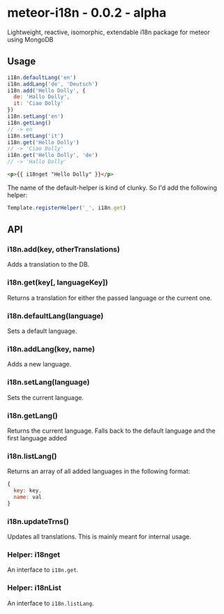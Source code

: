 # meteor-i18n - 0.0.2 - alpha
Lightweight, reactive, isomorphic, extendable i18n package for meteor using MongoDB

## Usage

```js
i18n.defaultLang('en')
i18n.addLang('de', 'Deutsch')
i18n.add('Hello Dolly', {
  de: 'Hallo Dolly',
  it: 'Ciao Dolly'
})
i18n.setLang('en')
i18n.getLang()
// -> en
i18n.setLang('it')
i18n.get('Hello Dolly')
// -> 'Ciao Dolly'
i18n.get('Hello Dolly', 'de')
// -> 'Hallo Dolly'
```

```html
<p>{{ i18nget "Hello Dolly" }}</p>
```

The name of the default-helper is kind of clunky. So I'd add the following helper:

```js
Template.registerHelper('_', i18n.get)
```

## API
### i18n.add(key, otherTranslations)
Adds a translation to the DB.

### i18n.get(key[, languageKey])
Returns a translation for either the passed language or the current one.

### i18n.defaultLang(language)
Sets a default language.

### i18n.addLang(key, name)
Adds a new language.

### i18n.setLang(language)
Sets the current language.

### i18n.getLang()
Returns the current language. Falls back to the default language and the first language added

### i18n.listLang()
Returns an array of all added languages in the following format:
```js
{
  key: key,
  name: val
}
```

### i18n.updateTrns()
Updates all translations. This is mainly meant for internal usage.

### Helper: i18nget
An interface to `i18n.get`.

### Helper: i18nList
An interface to `i18n.listLang`.
